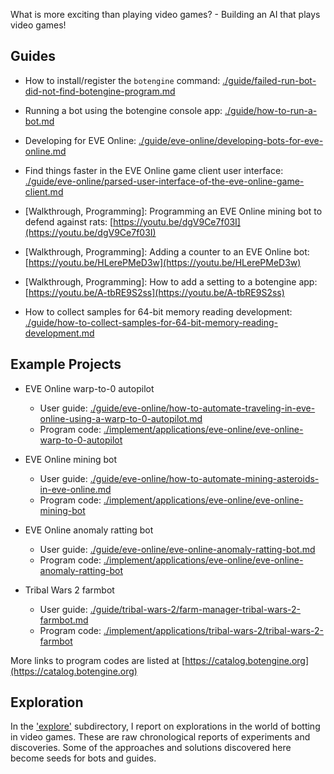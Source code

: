 What is more exciting than playing video games? - Building an AI that plays video games!

## Guides

+ How to install/register the `botengine` command: [./guide/failed-run-bot-did-not-find-botengine-program.md](./guide/failed-run-bot-did-not-find-botengine-program.md)

+ Running a bot using the botengine console app: [./guide/how-to-run-a-bot.md](./guide/how-to-run-a-bot.md)

+ Developing for EVE Online: [./guide/eve-online/developing-bots-for-eve-online.md](./guide/eve-online/developing-bots-for-eve-online.md)

+ Find things faster in the EVE Online game client user interface: [./guide/eve-online/parsed-user-interface-of-the-eve-online-game-client.md](./guide/eve-online/parsed-user-interface-of-the-eve-online-game-client.md)

+ [Walkthrough, Programming]: Programming an EVE Online mining bot to defend against rats: [https://youtu.be/dgV9Ce7f03I](https://youtu.be/dgV9Ce7f03I)

+ [Walkthrough, Programming]: Adding a counter to an EVE Online bot: [https://youtu.be/HLerePMeD3w](https://youtu.be/HLerePMeD3w)

+ [Walkthrough, Programming]: How to add a setting to a botengine app: [https://youtu.be/A-tbRE9S2ss](https://youtu.be/A-tbRE9S2ss)

+ How to collect samples for 64-bit memory reading development: [./guide/how-to-collect-samples-for-64-bit-memory-reading-development.md](./guide/how-to-collect-samples-for-64-bit-memory-reading-development.md)

## Example Projects

+ EVE Online warp-to-0 autopilot
  + User guide: [./guide/eve-online/how-to-automate-traveling-in-eve-online-using-a-warp-to-0-autopilot.md](./guide/eve-online/how-to-automate-traveling-in-eve-online-using-a-warp-to-0-autopilot.md)
  + Program code: [./implement/applications/eve-online/eve-online-warp-to-0-autopilot](./implement/applications/eve-online/eve-online-warp-to-0-autopilot)

+ EVE Online mining bot
  + User guide: [./guide/eve-online/how-to-automate-mining-asteroids-in-eve-online.md](./guide/eve-online/how-to-automate-mining-asteroids-in-eve-online.md)
  + Program code: [./implement/applications/eve-online/eve-online-mining-bot](./implement/applications/eve-online/eve-online-mining-bot)

+ EVE Online anomaly ratting bot
  + User guide: [./guide/eve-online/eve-online-anomaly-ratting-bot.md](./guide/eve-online/eve-online-anomaly-ratting-bot.md)
  + Program code: [./implement/applications/eve-online/eve-online-anomaly-ratting-bot](./implement/applications/eve-online/eve-online-anomaly-ratting-bot)

+ Tribal Wars 2 farmbot
  + User guide: [./guide/tribal-wars-2/farm-manager-tribal-wars-2-farmbot.md](./guide/tribal-wars-2/farm-manager-tribal-wars-2-farmbot.md)
  + Program code: [./implement/applications/tribal-wars-2/tribal-wars-2-farmbot](./implement/applications/tribal-wars-2/tribal-wars-2-farmbot)


More links to program codes are listed at [https://catalog.botengine.org](https://catalog.botengine.org)

## Exploration

In the ['explore'](./explore) subdirectory, I report on explorations in the world of botting in video games. These are raw chronological reports of experiments and discoveries. Some of the approaches and solutions discovered here become seeds for bots and guides.
